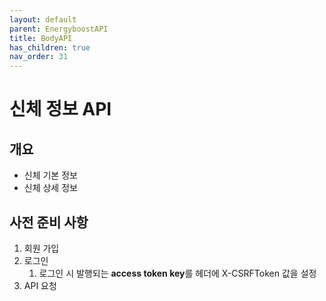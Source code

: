 ```yaml
---
layout: default
parent: EnergyboostAPI
title: BodyAPI
has_children: true
nav_order: 31
---
```


# 신체 정보 API

## 개요
- 신체 기본 정보
- 신체 상세 정보

## 사전 준비 사항
1.  회원 가입
2.  로그인
    1.  로그인 시 발행되는 **access token key**를 헤더에 X-CSRFToken 값을 설정
3. API 요청
